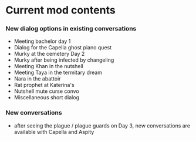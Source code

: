# Current mod contents
### New dialog options in existing conversations
- Meeting bachelor day 1
- Dialog for the Capella ghost piano quest
- Murky at the cemetery Day 2
- Murky after being infected by changeling
- Meeting Khan in the nutshell
- Meeting Taya in the termitary dream
- Nara in the abattoir
- Rat prophet at Katerina's
- Nutshell mute curse convo
- Miscellaneous short dialog

### New conversations
- after seeing the plague / plague guards on Day 3, new conversations are available with Capella and Aspity
